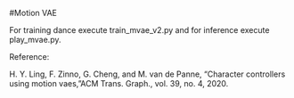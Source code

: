 #Motion VAE


For training dance execute train_mvae_v2.py and for inference execute play_mvae.py.

Reference:

H. Y. Ling, F. Zinno, G. Cheng, and M. van de Panne, “Character controllers using motion vaes,”ACM Trans. Graph., vol. 39, no. 4, 2020.
